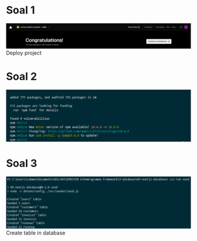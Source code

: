 # Soal 1
![nomor1](nomor1.png)
Deploy project

# Soal 2
![alt text](nomor2.png)

# Soal 3
![alt text](nomor3.png)
Create table in database